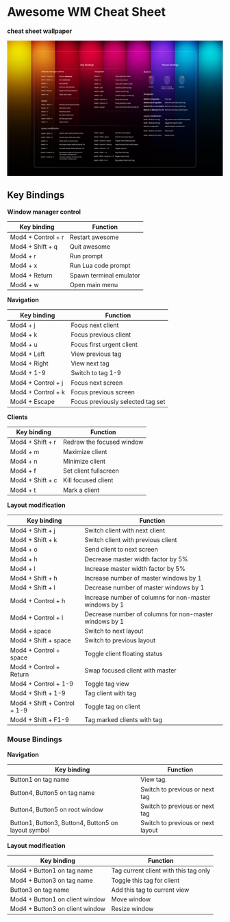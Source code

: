 # Awesome WM Cheat Sheet

**cheat sheet wallpaper**

![](images/wall_rainbow_cheatsheet.png)

## Key Bindings

**Window manager control**

| Key binding        | Function        |
|--------------------|-----------------|
| Mod4 + Control + r | Restart awesome |
| Mod4 + Shift + q   | Quit awesome    |
| Mod4 + r           | Run prompt      |
| Mod4 + x           | Run Lua code prompt |
| Mod4 + Return      | Spawn terminal emulator |
| Mod4 + w           | Open main menu  |


**Navigation**

| Key binding        | Function        |
|--------------------|-----------------|
| Mod4 + j           | Focus next client |
| Mod4 + k           | Focus previous client |
| Mod4 + u           | Focus first urgent client |
| Mod4 + Left        | View previous tag |
|  Mod4 + Right      | View next tag |
| Mod4 + 1-9         | Switch to tag 1-9 |
| Mod4 + Control + j | Focus next screen |
| Mod4 + Control + k | Focus previous screen |
| Mod4 + Escape      | Focus previously selected tag set |


**Clients**

| Key binding        | Function        |
|--------------------|-----------------|
| Mod4 + Shift + r   | Redraw the focused window |
| Mod4 + m           | Maximize client |
| Mod4 + n           | Minimize client |
| Mod4 + f           | Set client fullscreen |
| Mod4 + Shift + c   | Kill focused client |
| Mod4 + t           | Mark a client |


**Layout modification**

| Key binding        | Function        |
|--------------------|-----------------|
| Mod4 + Shift + j   | Switch client with next client |
| Mod4 + Shift + k   | Switch client with previous client |
| Mod4 + o           | Send client to next screen |
| Mod4 + h           | Decrease master width factor by 5% |
| Mod4 + l           | Increase master width factor by 5% |
| Mod4 + Shift + h   | Increase number of master windows by 1 |
| Mod4 + Shift + l   | Decrease number of master windows by 1 |
| Mod4 + Control + h | Increase number of columns for non-master windows by 1 |
| Mod4 + Control + l | Decrease number of columns for non-master windows by 1 |
| Mod4 + space       | Switch to next layout |
| Mod4 + Shift + space | Switch to previous layout |
| Mod4 + Control + space | Toggle client floating status |
| Mod4 + Control + Return | Swap focused client with master |
| Mod4 + Control + 1-9    | Toggle tag view |
| Mod4 + Shift + 1-9      | Tag client with tag |
| Mod4 + Shift + Control + 1-9 | Toggle tag on client |
| Mod4 + Shift + F1-9     | Tag marked clients with tag |


### Mouse Bindings

**Navigation**

| Key binding        | Function    |
|--------------------|-------------|
| Button1 on tag name|   View tag. |
| Button4, Button5 on tag name | Switch to previous or next tag|
| Button4, Button5 on root window | Switch to previous or next tag|
| Button1, Button3, Button4, Button5 on layout symbol| Switch to previous or next layout|


**Layout modification**

| Key binding        | Function    |
|--------------------|-------------|
| Mod4 + Button1 on tag name | Tag current client with this tag only |
| Mod4 + Button3 on tag name | Toggle this tag for client |
| Button3 on tag name        | Add this tag to current view |
| Mod4 + Button1 on client window | Move window |
| Mod4 + Button3 on client window | Resize window |
